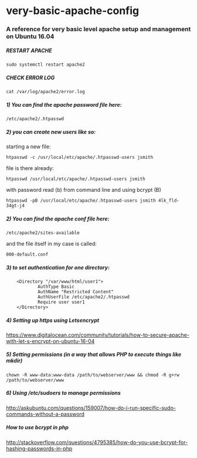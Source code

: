 # very-basic-apache-config
### A reference for very basic level apache setup and management on Ubuntu 16.04

##### RESTART APACHE

    sudo systemctl restart apache2
    
##### CHECK ERROR LOG

    cat /var/log/apache2/error.log

##### 1) You can find the apache password file here: 

    /etc/apache2/.htpasswd

##### 2) you can create new users like so: 

starting a new file: 

    htpasswd -c /usr/local/etc/apache/.htpasswd-users jsmith

file is there already: 

    htpasswd /usr/local/etc/apache/.htpasswd-users jsmith

with password read (b) from command line and using bcrypt (B)

    htpasswd -pB /usr/local/etc/apache/.htpasswd-users jsmith 4lk_fld-34gt-j4

##### 2) You can find the apache conf file here: 

    /etc/apache2/sites-available

and the file itself in my case is called: 

    000-default.conf

##### 3) to set authentication for one directory: 

        <Directory "/var/www/html/user1">
                AuthType Basic
                AuthName "Restricted Content"
                AuthUserFile /etc/apache2/.htpasswd
                Require user user1
        </Directory> 

##### 4) Setting up https using Letsencrypt

https://www.digitalocean.com/community/tutorials/how-to-secure-apache-with-let-s-encrypt-on-ubuntu-16-04

##### 5) Setting permissions (in a way that allows PHP to execute things like mkdir) 

    chown -R www-data:www-data /path/to/webserver/www && chmod -R g+rw /path/to/webserver/www

##### 6) Using /etc/sudoers to manage permissions

http://askubuntu.com/questions/159007/how-do-i-run-specific-sudo-commands-without-a-password

##### How to use bcrypt in php 

http://stackoverflow.com/questions/4795385/how-do-you-use-bcrypt-for-hashing-passwords-in-php
